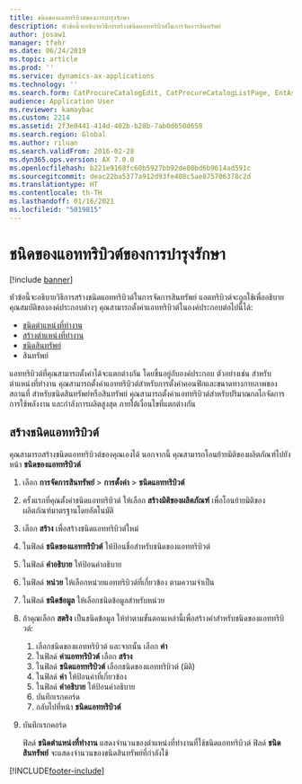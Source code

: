 ```yaml
---
title: ชนิดของแอททริบิวต์ของการบำรุงรักษา
description: หัวข้อนี้จะอธิบายวิธีการสร้างชนิดแอททริบิวต์ในการจัดการสินทรัพย์
author: josaw1
manager: tfehr
ms.date: 06/24/2019
ms.topic: article
ms.prod: ''
ms.service: dynamics-ax-applications
ms.technology: ''
ms.search.form: CatProcureCatalogEdit, CatProcureCatalogListPage, EntAssetFunctionalLocationTypeCopy, EntAssetAttributeType, EntAssetAttributeTypeValue, EntAssetFunctionalLocationType
audience: Application User
ms.reviewer: kamaybac
ms.custom: 2214
ms.assetid: 2f3e0441-414d-402b-b28b-7ab0d650d658
ms.search.region: Global
ms.author: riluan
ms.search.validFrom: 2016-02-28
ms.dyn365.ops.version: AX 7.0.0
ms.openlocfilehash: b221e9168fc60b5927bb92de80bd6b9614ad591c
ms.sourcegitcommit: deac22ba5377a912d93fe408c5ae875706378c2d
ms.translationtype: HT
ms.contentlocale: th-TH
ms.lasthandoff: 01/16/2021
ms.locfileid: "5019815"
---
```

# <a name="maintenance-attribute-types"></a>ชนิดของแอททริบิวต์ของการบำรุงรักษา

[!include [banner](../../includes/banner.md)]

 

หัวข้อนี้จะอธิบายวิธีการสร้างชนิดแอททริบิวต์ในการจัดการสินทรัพย์ แอตทริบิวต์จะถูกใช้เพื่ออธิบายคุณสมบัติขององค์ประกอบต่างๆ คุณสามารถตั้งค่าแอททริบิวต์ในองค์ประกอบต่อไปนี้ได้:

- [ชนิดตำแหน่งที่ทำงาน](../setup-for-functional-locations/functional-location-types.md)
- [สร้างตำแหน่งที่ทำงาน](../functional-locations/create-functional-locations.md)
- [ชนิดสินทรัพย์](../setup-for-objects/object-types.md)
- สินทรัพย์

แอททริบิวต์ที่คุณสามารถตั้งค่าได้จะแตกต่างกัน โดยขึ้นอยู่กับองค์ประกอบ ตัวอย่างเช่น สำหรับตำแหน่งที่ทำงาน คุณสามารถตั้งค่าแอททริบิวต์สำหรับการตั้งค่าคอนฟิกและขนาดทางกายภาพของสถานที่ สำหรับชนิดสินทรัพย์หรือสินทรัพย์ คุณสามารถตั้งค่าแอททริบิวต์สำหรับปริมาณกลไกจัดการ การใช้พลังงาน และกำลังการผลิตสูงสุด ภายใต้เงื่อนไขที่แตกต่างกัน

## <a name="create-attribute-types"></a>สร้างชนิดแอททริบิวต์

คุณสามารถสร้างชนิดแอททริบิวต์ของคุณเองได้ นอกจากนี้ คุณสามารถโอนย้ายมิติของผลิตภัณฑ์ไปยังหน้า **ชนิดของแอททริบิวต์**

1. เลือก **การจัดการสินทรัพย์** \> **การตั้งค่า** \> **ชนิดแอททริบิวต์**
2. ครั้งแรกที่คุณตั้งค่าชนิดแอททริบิวต์ ให้เลือก **สร้างมิติของผลิตภัณฑ์** เพื่อโอนย้ายมิติของผลิตภัณฑ์มาตรฐานโดยอัตโนมัติ
3. เลือก **สร้าง** เพื่อสร้างชนิดแอททริบิวต์ใหม่
4. ในฟิลด์ **ชนิดของแอททริบิวต์** ให้ป้อนชื่อสำหรับชนิดของแอททริบิวต์
5. ในฟิลด์ **คำอธิบาย** ให้ป้อนคำอธิบาย
6. ในฟิลด์ **หน่วย** ให้เลือกหน่วยแอททริบิวต์ที่เกี่ยวข้อง ตามความจำเป็น
7. ในฟิลด์ **ชนิดข้อมูล** ให้เลือกชนิดข้อมูลสำหรับหน่วย
8. ถ้าคุณเลือก **สตริง** เป็นชนิดข้อมูล ให้ทำตามขั้นตอนเหล่านี้เพื่อสร้างค่าสำหรับชนิดของแอททริบิวต์:

    1. เลือกชนิดของแอททริบิวต์ และจากนั้น เลือก **ค่า**
    2. ในฟิลด์ **ค่าแอททริบิวต์** เลือก **สร้าง**
    3. ในฟิลด์ **ชนิดแอททริบิวต์** เลือกชนิดของแอททริบิวต์ (มิติ)
    4. ในฟิลด์ **ค่า** ให้ป้อนค่าที่เกี่ยวข้อง
    5. ในฟิลด์ **คำอธิบาย** ให้ป้อนคำอธิบาย
    6. บันทึกเรกคอร์ด
    7. กลับไปที่หน้า **ชนิดแอททริบิวต์**

9. บันทึกเรกคอร์ด

    ฟิลด์ **ชนิดตำแหน่งที่ทำงาน** แสดงจำนวนของตำแหน่งที่ทำงานที่ใช้ชนิดแอททริบิวต์ ฟิลด์ **ชนิดสินทรัพย์** จะแสดงจำนวนของชนิดสินทรัพย์ที่กำลังใช้


[!INCLUDE[footer-include](../../../includes/footer-banner.md)]